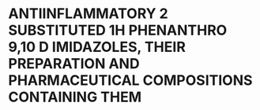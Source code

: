 # ANTIINFLAMMATORY 2 SUBSTITUTED 1H PHENANTHRO 9,10 D IMIDAZOLES, THEIR PREPARATION AND PHARMACEUTICAL COMPOSITIONS CONTAINING THEM